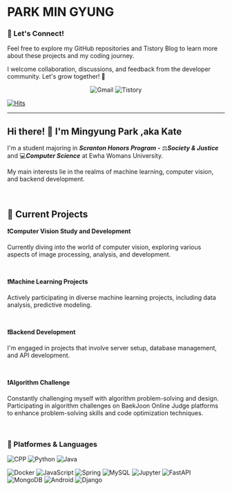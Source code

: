 # PARK MIN GYUNG
### 🤝 Let's Connect!

Feel free to explore my GitHub repositories and Tistory Blog to learn more about these projects and my coding journey. 

I welcome collaboration, discussions, and feedback from the developer community. Let's grow together! 🌱

<div align=center> 
  
![Gmail](https://img.shields.io/badge/M11ngyung3@gmail.com-EA4335.svg?&style=for-the-badge&logo=Gmail&logoColor=white)
![Tistory](https://img.shields.io/badge/Tistory-000000.svg?&style=for-the-badge&logo=Tistory&logoColor=white)

</div> 

[![Hits](https://hits.seeyoufarm.com/api/count/incr/badge.svg?url=https%3A%2F%2Fgithub.com%2Fmingyung-park&count_bg=%23FF007B&title_bg=%23555555&icon=&icon_color=%23E7E7E7&title=HITS+%3A%29&edge_flat=false)](https://hits.seeyoufarm.com)

----

## Hi there! 👋 I'm Mingyung Park ,aka Kate

I'm a student majoring in ***Scranton Honors Program -*** ⚖️***Society & Justice*** and 💻***Computer Science*** at Ewha Womans University. 

My main interests lie in the realms of machine learning, computer vision, and backend development.

<br/>

## 🚀 Current Projects

**❗Computer Vision Study and Development**

Currently diving into the world of computer vision, exploring various aspects of image processing, analysis, and development.

<br/>

**❗Machine Learning Projects**

Actively participating in diverse machine learning projects, including data analysis, predictive modeling.<br/>

<br/>

**❗Backend Development**

I'm engaged in projects that involve server setup, database management, and API development.

<br/>


**❗Algorithm Challenge**

Constantly challenging myself with algorithm problem-solving and design. Participating in algorithm challenges on BaekJoon Online Judge platforms to enhance problem-solving skills and code optimization techniques.<br/>

<br/>

### 💪 Platformes & Languages
![CPP](https://img.shields.io/badge/C++-00599C.svg?&logo=C++&logoColor=white)
![Python](https://img.shields.io/badge/Python-3776AB.svg?&logo=Python&logoColor=white)
![Java](https://img.shields.io/badge/Java-007396.svg?&logo=Java&logoColor=white)

![Docker](https://img.shields.io/badge/Docker-2496ED.svg?&logo=Docker&logoColor=white)
![JavaScript](https://img.shields.io/badge/JavaScript-F7DF1E.svg?&logo=JavaScript&logoColor=white)
![Spring](https://img.shields.io/badge/Spring-6DB33F.svg?&logo=Spring&logoColor=white)
![MySQL](https://img.shields.io/badge/MySQL-4479A1.svg?&logo=MySQL&logoColor=white)
![Jupyter](https://img.shields.io/badge/Jupyter-F37626.svg?&logo=Jupyter&logoColor=white)
![FastAPI](https://img.shields.io/badge/FastAPI-009688.svg?&logo=FastAPI&logoColor=white)
![MongoDB](https://img.shields.io/badge/MongoDB-47A248.svg?&logo=MongoDB&logoColor=white)
![Android](https://img.shields.io/badge/Android-3DDC84.svg?&logo=Android&logoColor=white)
![Django](https://img.shields.io/badge/Django-092E20.svg?&logo=Django&logoColor=white)




<!--
**mingyung-park/mingyung-park** is a ✨ _special_ ✨ repository because its `README.md` (this file) appears on your GitHub profile.

Here are some ideas to get you started:

- 🔭 I’m currently working on ...
- 🌱 I’m currently learning ...
- 👯 I’m looking to collaborate on ...
- 🤔 I’m looking for help with ...
- 💬 Ask me about ...
- 📫 How to reach me: ...
- 😄 Pronouns: ...
- ⚡ Fun fact: ...
![Anurag's GitHub stats](https://github-readme-stats.vercel.app/api?username=mingyung-park&show_icons=true&theme=dracula&card_width=300)
![Top Langs](https://github-readme-stats.vercel.app/api/top-langs/?username=mingyung-park&layout=compact&theme=dracula&card_width=300)

[![Solved.ac Profile](http://mazassumnida.wtf/api/v2/generate_badge?boj=kateking001130)](https://solved.ac/kateking001130/)

-->
